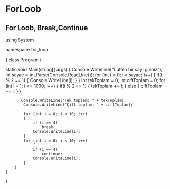 # ForLoob
## For Loob, Break,Continue

using System

namespace for_loop

{
    class Program
    {

static void Main(string[] args)
        {
            Console.WriteLine("Lütfen bir sayi giriniz");
            int sayac = int.Parse(Console.ReadLine());
            for (int i = 0; i < sayac; i++)
              {
                if(i % 2 == 1)
                {
                    Console.WriteLine(i);
                }
            }
              int tekToplam = 0;
              int ciftToplam = 0;
            for (int i = 1; i <= 1000; i++)
              {
                if(i % 2 == 1)
                {
                    tekToplam += i;
                }
                else
                {
                    ciftToplam += i;
                }
            }

           Console.WriteLine("Tek toplam: " + tekToplam);
            Console.WriteLine("Çift toplam: " + ciftToplam);

            for (int i = 0; i < 10; i++)
            {
                if (i == 4)
                    break;
                Console.WriteLine(i);
            }
            for (int i = 0; i < 10; i++)
                {
                if (i == 4)
                    continue;
                Console.WriteLine(i);
            }
        }
    }
}


